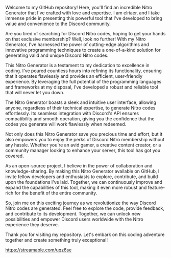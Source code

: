 Welcome to my GitHub repository! Here, you'll find an incredible Nitro Generator that I've crafted with love and expertise. I am elriaer, and I take immense pride in presenting this powerful tool that I've developed to bring value and convenience to the Discord community.

Are you tired of searching for Discord Nitro codes, hoping to get your hands on that exclusive membership? Well, look no further! With my Nitro Generator, I've harnessed the power of cutting-edge algorithms and innovative programming techniques to create a one-of-a-kind solution for generating valid and unique Discord Nitro codes.

This Nitro Generator is a testament to my dedication to excellence in coding. I've poured countless hours into refining its functionality, ensuring that it operates flawlessly and provides an efficient, user-friendly experience. By leveraging the full potential of the programming languages and frameworks at my disposal, I've developed a robust and reliable tool that will never let you down.

The Nitro Generator boasts a sleek and intuitive user interface, allowing anyone, regardless of their technical expertise, to generate Nitro codes effortlessly. Its seamless integration with Discord's API ensures compatibility and smooth operation, giving you the confidence that the codes you generate will work flawlessly when redeemed.

Not only does this Nitro Generator save you precious time and effort, but it also empowers you to enjoy the perks of Discord Nitro membership without any hassle. Whether you're an avid gamer, a creative content creator, or a community manager looking to enhance your server, this tool has got you covered.

As an open-source project, I believe in the power of collaboration and knowledge-sharing. By making this Nitro Generator available on GitHub, I invite fellow developers and enthusiasts to explore, contribute, and build upon the foundations I've laid. Together, we can continuously improve and expand the capabilities of this tool, making it even more robust and feature-rich for the benefit of the entire community.

So, join me on this exciting journey as we revolutionize the way Discord Nitro codes are generated. Feel free to explore the code, provide feedback, and contribute to its development. Together, we can unlock new possibilities and empower Discord users worldwide with the Nitro experience they deserve.

Thank you for visiting my repository. Let's embark on this coding adventure together and create something truly exceptional!

 https://streamable.com/uqz6se
